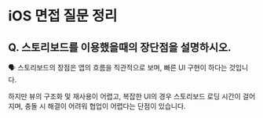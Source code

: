 # iOS 면접 질문 정리

## Q. 스토리보드를 이용했을때의 장단점을 설명하시오.

🗣️ 스토리보드의 장점은 앱의 흐름을 직관적으로 보며, 빠른 UI 구현이 하다는 것입니다.

하지만 뷰의 구조화 및 재사용이 어렵고, 복잡한 UI의 경우 스토리보드 로딩 시간이 걸어지며, 충돌 시 해결이 어려워 협업이 어렵다는 단점이 있습니다.
